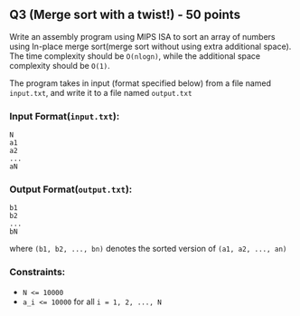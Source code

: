 ## Q3 (Merge sort with a twist!) - 50 points
Write an assembly program using MIPS ISA to sort an array of numbers using In-place merge sort(merge sort without using extra additional space). The time complexity should be `O(nlogn)`, while the additional space complexity should be `O(1)`.

The program takes in input (format specified below) from a file named `input.txt`, and write it to a file named `output.txt`

### Input Format(`input.txt`):
```
N
a1
a2
...
aN
```

### Output Format(`output.txt`):
```
b1
b2
...
bN
```

where `(b1, b2, ..., bn)` denotes the sorted version of `(a1, a2, ..., an)`

### Constraints:
* `N <= 10000`
* `a_i <= 10000` for all `i = 1, 2, ..., N`